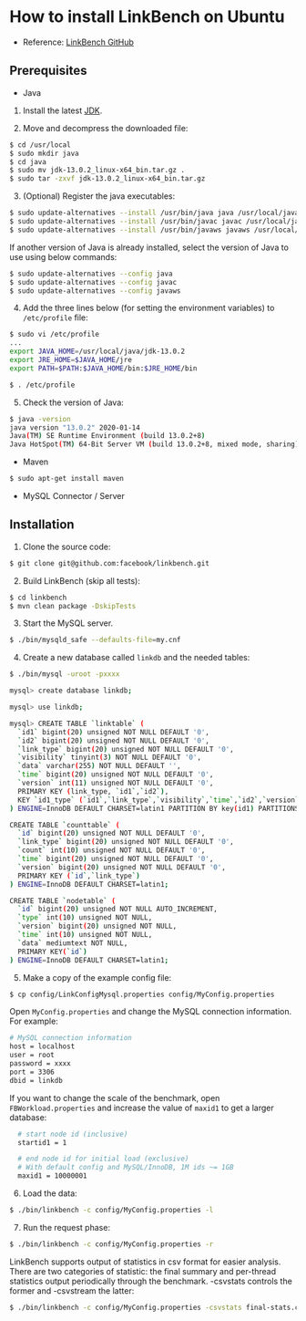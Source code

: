 # How to install LinkBench on Ubuntu

- Reference: [LinkBench GitHub](https://github.com/facebookarchive/linkbench)

## Prerequisites

- Java

1. Install the latest [JDK](https://www.oracle.com/java/technologies/javase-jdk13-downloads.html).

2. Move and decompress the downloaded file:

```bash
$ cd /usr/local
$ sudo mkdir java
$ cd java
$ sudo mv jdk-13.0.2_linux-x64_bin.tar.gz .
$ sudo tar -zxvf jdk-13.0.2_linux-x64_bin.tar.gz
```

3. (Optional) Register the java executables:

```bash
$ sudo update-alternatives --install /usr/bin/java java /usr/local/java/jdk-13.0.2/bin/java 1
$ sudo update-alternatives --install /usr/bin/javac javac /usr/local/java/jdk-13.0.2/bin/javac 1
$ sudo update-alternatives --install /usr/bin/javaws javaws /usr/local/java/jdk-13.0.2/bin/javaws 1
```

If another version of Java is already installed, select the version of Java to use using below commands:

```bash
$ sudo update-alternatives --config java
$ sudo update-alternatives --config javac
$ sudo update-alternatives --config javaws
```

4. Add the three lines below (for setting the environment variables) to `/etc/profile` file:

```bash
$ sudo vi /etc/profile
...
export JAVA_HOME=/usr/local/java/jdk-13.0.2
export JRE_HOME=$JAVA_HOME/jre
export PATH=$PATH:$JAVA_HOME/bin:$JRE_HOME/bin

$ . /etc/profile
```

5. Check the version of Java:

```bash
$ java -version
java version "13.0.2" 2020-01-14
Java(TM) SE Runtime Environment (build 13.0.2+8)
Java HotSpot(TM) 64-Bit Server VM (build 13.0.2+8, mixed mode, sharing)
```

- Maven

```bash
$ sudo apt-get install maven
```

- MySQL Connector / Server

## Installation

1. Clone the source code:

```bash
$ git clone git@github.com:facebook/linkbench.git
```

2. Build LinkBench (skip all tests):

```bash
$ cd linkbench
$ mvn clean package -DskipTests
```

3. Start the MySQL server.

```bash
$ ./bin/mysqld_safe --defaults-file=my.cnf
```

4. Create a new database called `linkdb` and the needed tables:

```bash
$ ./bin/mysql -uroot -pxxxx

mysql> create database linkdb;

mysql> use linkdb;

mysql> CREATE TABLE `linktable` (
  `id1` bigint(20) unsigned NOT NULL DEFAULT '0',
  `id2` bigint(20) unsigned NOT NULL DEFAULT '0',
  `link_type` bigint(20) unsigned NOT NULL DEFAULT '0',
  `visibility` tinyint(3) NOT NULL DEFAULT '0',
  `data` varchar(255) NOT NULL DEFAULT '',
  `time` bigint(20) unsigned NOT NULL DEFAULT '0',
  `version` int(11) unsigned NOT NULL DEFAULT '0',
  PRIMARY KEY (link_type, `id1`,`id2`),
  KEY `id1_type` (`id1`,`link_type`,`visibility`,`time`,`id2`,`version`,`data`)
) ENGINE=InnoDB DEFAULT CHARSET=latin1 PARTITION BY key(id1) PARTITIONS 16;

CREATE TABLE `counttable` (
  `id` bigint(20) unsigned NOT NULL DEFAULT '0',
  `link_type` bigint(20) unsigned NOT NULL DEFAULT '0',
  `count` int(10) unsigned NOT NULL DEFAULT '0',
  `time` bigint(20) unsigned NOT NULL DEFAULT '0',
  `version` bigint(20) unsigned NOT NULL DEFAULT '0',
  PRIMARY KEY (`id`,`link_type`)
) ENGINE=InnoDB DEFAULT CHARSET=latin1;

CREATE TABLE `nodetable` (
  `id` bigint(20) unsigned NOT NULL AUTO_INCREMENT,
  `type` int(10) unsigned NOT NULL,
  `version` bigint(20) unsigned NOT NULL,
  `time` int(10) unsigned NOT NULL,
  `data` mediumtext NOT NULL,
  PRIMARY KEY(`id`)
) ENGINE=InnoDB DEFAULT CHARSET=latin1;
```

5. Make a copy of the example config file:

```bash
$ cp config/LinkConfigMysql.properties config/MyConfig.properties
```

Open `MyConfig.properties` and change the MySQL connection information. For example:

```bash
# MySQL connection information
host = localhost
user = root
password = xxxx
port = 3306
dbid = linkdb
```

If you want to change the scale of the benchmark, open `FBWorkload.properties` and increase the value of `maxid1` to get a larger database:

```bash
  # start node id (inclusive)
  startid1 = 1

  # end node id for initial load (exclusive)
  # With default config and MySQL/InnoDB, 1M ids ~= 1GB
  maxid1 = 10000001
```

6. Load the data:

```bash
$ ./bin/linkbench -c config/MyConfig.properties -l
```

7. Run the request phase:

```bash
$ ./bin/linkbench -c config/MyConfig.properties -r
```

LinkBench supports output of statistics in csv format for easier analysis. There are two categories of statistic: the final summary and per-thread statistics output periodically through the benchmark. -csvstats controls the former and -csvstream the latter:

```bash
$ ./bin/linkbench -c config/MyConfig.properties -csvstats final-stats.csv -csvstreams streaming-stats.csv -r
```